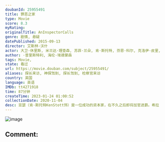 ```yaml
---
doubanId: 25955491
title: 罪恶之家
type: Movie
score: 8.3
myRating: 
originalTitle: AnInspectorCalls
genre: 剧情, 悬疑
datePublished: 2015-09-13
director: 艾斯林·沃什
actor: 大卫·休里斯, 米兰达·理查森, 苏菲·兰朵, 肯·斯托特, 芬恩·科尔, 克洛伊·皮里, 凯尔·索列尔, 弗洛拉·尼科尔森, 加里·戴维斯, 旺达·奥普琳斯卡
author: ·普里斯特利, 海伦·埃德蒙森
tags: Movie, 
state: 看过
url: https://movie.douban.com/subject/25955491/
aliases: 探长来访, 神探驾到, 探长驾到, 检察官来访
country: 英国
language: 英语
IMDb: tt4271918
time: 87分钟
createTime: 2023-01-24 01:00:52
collectionDate: 2020-11-04
desc: 亚瑟（肯·斯托特KenStott饰）是一位成功的资本家，在不久之后即将加官进爵。希拉（克洛伊·皮里ChloePirrie饰）是亚瑟的女儿，这位单纯善良的千金小姐在家宴中接受了男友杰拉德（凯...
---
```


![image](p2266257360.jpg)

Comment: 
---

